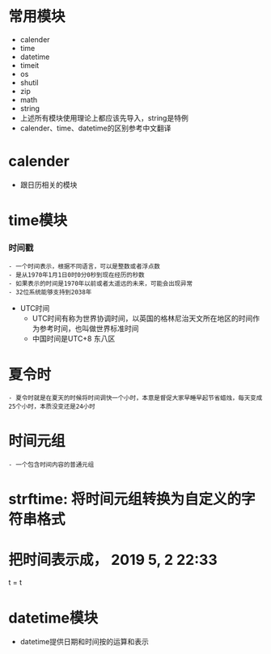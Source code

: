 # 常用模块
- calender
- time
- datetime
- timeit
- os
- shutil
- zip
- math
- string
- 上述所有模块使用理论上都应该先导入，string是特例
- calender、time、datetime的区别参考中文翻译

# calender
- 跟日历相关的模块

# time模块
### 时间戳
    - 一个时间表示，根据不同语言，可以是整数或者浮点数
    - 是从1970年1月1日0时0分0秒到现在经历的秒数
    - 如果表示的时间是1970年以前或者太遥远的未来，可能会出现异常
    - 32位系统能够支持到2038年
- UTC时间
    - UTC时间有称为世界协调时间，以英国的格林尼治天文所在地区的时间作为参考时间，也叫做世界标准时间
    - 中国时间是UTC+8 东八区
    
# 夏令时
    - 夏令时就是在夏天的时候将时间调快一个小时，本意是督促大家早睡早起节省蜡烛，每天变成25个小时，本质没变还是24小时
    
# 时间元组
    - 一个包含时间内容的普通元组
    
# strftime: 将时间元组转换为自定义的字符串格式
# 把时间表示成， 2019 5, 2  22:33
t = t

# datetime模块
- datetime提供日期和时间按的运算和表示